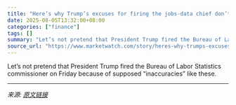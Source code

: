 ```yaml
---
title: "Here’s why Trump’s excuses for firing the jobs-data chief don’t make sense"
date: 2025-08-05T13:32:00+08:00
categories: ["finance"]
tags: []
summary: "Let’s not pretend that President Trump fired the Bureau of Labor Statistics commissioner on Friday because of supposed “inaccuracies” like these."
source_url: "https://www.marketwatch.com/story/heres-why-trumps-excuses-for-firing-jobs-data-chief-erika-mcentarfer-dont-add-up-3844f471?mod=mw_rss_topstories"
---
```


Let’s not pretend that President Trump fired the Bureau of Labor Statistics commissioner on Friday because of supposed “inaccuracies” like these.

---

*来源: [原文链接](https://www.marketwatch.com/story/heres-why-trumps-excuses-for-firing-jobs-data-chief-erika-mcentarfer-dont-add-up-3844f471?mod=mw_rss_topstories)*
